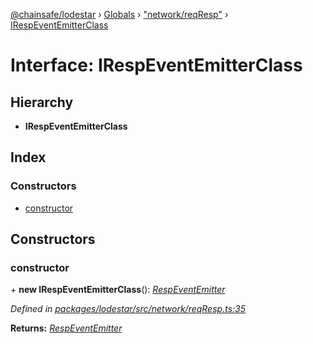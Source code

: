 [@chainsafe/lodestar](../README.md) › [Globals](../globals.md) › ["network/reqResp"](../modules/_network_reqresp_.md) › [IRespEventEmitterClass](_network_reqresp_.irespeventemitterclass.md)

# Interface: IRespEventEmitterClass

## Hierarchy

* **IRespEventEmitterClass**

## Index

### Constructors

* [constructor](_network_reqresp_.irespeventemitterclass.md#constructor)

## Constructors

###  constructor

\+ **new IRespEventEmitterClass**(): *[RespEventEmitter](../modules/_network_interface_.md#respeventemitter)*

*Defined in [packages/lodestar/src/network/reqResp.ts:35](https://github.com/ChainSafe/lodestar/blob/9ad0d0ff3/packages/lodestar/src/network/reqResp.ts#L35)*

**Returns:** *[RespEventEmitter](../modules/_network_interface_.md#respeventemitter)*
